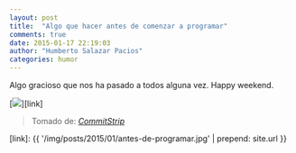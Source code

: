 ```yaml
---
layout: post
title:  "Algo que hacer antes de comenzar a programar"
comments: true
date: 2015-01-17 22:19:03
author: "Humberto Salazar Pacios"
categories: humor
---
```


Algo gracioso que nos ha pasado a todos alguna vez. Happy weekend.

[<img class="post-image img-responsive" src="{{ '/img/posts/2015/01/antes-de-programar.jpg' | prepend: site.url }}">][link]
<blockquote >
  <footer>Tomado de: <cite title="CommitStrip"><a href="http://www.commitstrip.com/en/">CommitStrip</a></cite></footer>
</blockquote>

[link]: {{ '/img/posts/2015/01/antes-de-programar.jpg' | prepend: site.url }}